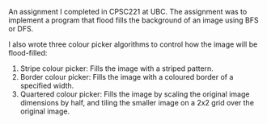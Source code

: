 An assignment I completed in CPSC221 at UBC. The assignment was to implement a program that flood fills the background of an image using BFS or DFS. 

I also wrote three colour picker algorithms to control how the image will be flood-filled:

1. Stripe colour picker: Fills the image with a striped pattern.
2. Border colour picker: Fills the image with a coloured border of a specified width.
3. Quartered colour picker: Fills the image by scaling the original image dimensions by half, and tiling the smaller image on a 2x2 grid over the original image.
